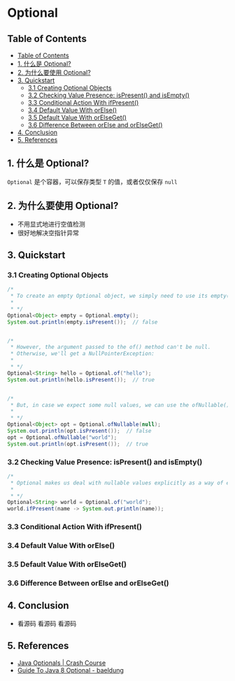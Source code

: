 # Optional

Table of Contents
-----------------

* [Table of Contents](#table-of-contents)
* [1. 什么是 Optional?](#1-什么是-optional)
* [2. 为什么要使用 Optional?](#2-为什么要使用-optional)
* [3. Quickstart](#3-quickstart)
   * [3.1 Creating Optional Objects](#31-creating-optional-objects)
   * [3.2 Checking Value Presence: isPresent() and isEmpty()](#32-checking-value-presence-ispresent-and-isempty)
   * [3.3 Conditional Action With ifPresent()](#33-conditional-action-with-ifpresent)
   * [3.4 Default Value With orElse()](#34-default-value-with-orelse)
   * [3.5 Default Value With orElseGet()](#35-default-value-with-orelseget)
   * [3.6 Difference Between orElse and orElseGet()](#36-difference-between-orelse-and-orelseget)
* [4. Conclusion](#4-conclusion)
* [5. References](#5-references)



## 1. 什么是 Optional?

`Optional` 是个容器，可以保存类型 `T` 的值，或者仅仅保存 `null`







## 2. 为什么要使用 Optional?

- 不用显式地进行空值检测
- 很好地解决空指针异常







## 3. Quickstart

### 3.1 Creating Optional Objects

```java
/*
 * To create an empty Optional object, we simply need to use its empty() static method
 *
 * */
Optional<Object> empty = Optional.empty();
System.out.println(empty.isPresent());  // false


/*
 * However, the argument passed to the of() method can't be null.
 * Otherwise, we'll get a NullPointerException:
 *
 * */
Optional<String> hello = Optional.of("hello");
System.out.println(hello.isPresent());  // true


/*
 * But, in case we expect some null values, we can use the ofNullable() method
 *
 * */
Optional<Object> opt = Optional.ofNullable(null);
System.out.println(opt.isPresent());  // false
opt = Optional.ofNullable("world");
System.out.println(opt.isPresent());  // true
```



### 3.2 Checking Value Presence: isPresent() and isEmpty()

```java
/*
 * Optional makes us deal with nullable values explicitly as a way of enforcing good programming practices
 *
 * */
Optional<String> world = Optional.of("world");
world.ifPresent(name -> System.out.println(name));
```













### 3.3 Conditional Action With ifPresent()





















### 3.4 Default Value With orElse()





















### 3.5 Default Value With orElseGet()

























### 3.6 Difference Between orElse and orElseGet()

























## 4. Conclusion

- 看源码 看源码 看源码













## 5. References

- [Java Optionals | Crash Course](https://www.youtube.com/watch?v=1xCxoOuDZuU&t=459s)
- [Guide To Java 8 Optional - baeldung](https://www.baeldung.com/java-optional)

